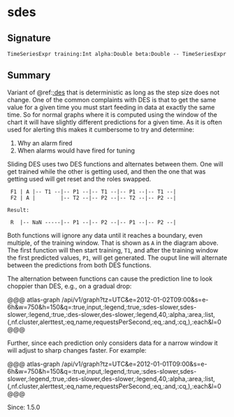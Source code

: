 # sdes

## Signature

`TimeSeriesExpr training:Int alpha:Double beta:Double -- TimeSeriesExpr`

## Summary

Variant of @ref:[:des](des.md) that is deterministic as long as the step size does not
change. One of the common complaints with DES is that to get the same value for a given
time you must start feeding in data at exactly the same time. So for normal graphs
where it is computed using the window of the chart it will have slightly different
predictions for a given time. As it is often used for alerting this makes it
cumbersome to try and determine:

1. Why an alarm fired
2. When alarms would have fired for tuning

Sliding DES uses two DES functions and alternates between them. One will get trained
while the other is getting used, and then the one that was getting used will get reset and
the roles swapped.

```
 F1 | A |-- T1 --|-- P1 --|-- T1 --|-- P1 --|-- T1 --|
 F2 | A |        |-- T2 --|-- P2 --|-- T2 --|-- P2 --|

Result:

 R  |-- NaN -----|-- P1 --|-- P2 --|-- P1 --|-- P2 --|
```

Both functions will ignore any data until it reaches a boundary, even multiple, of the
training window. That is shown as `A` in the diagram above. The first function will
then start training, `T1`, and after the training window the first predicted values, `P1`,
will get generated. The ouput line will alternate between the predictions from both
DES functions.

The alternation between functions can cause the prediction line to look choppier than
DES, e.g., on a gradual drop:

@@@ atlas-graph
/api/v1/graph?tz=UTC&e=2012-01-02T09:00&s=e-6h&w=750&h=150&q=:true,input,:legend,:true,:sdes-slower,sdes-slower,:legend,:true,:des-slower,des-slower,:legend,40,:alpha,:area,:list,(,nf.cluster,alerttest,:eq,name,requestsPerSecond,:eq,:and,:cq,),:each&l=0
@@@

Further, since each prediction only considers data for a narrow window it will adjust to
sharp changes faster. For example:

@@@ atlas-graph
/api/v1/graph?tz=UTC&e=2012-01-01T09:00&s=e-6h&w=750&h=150&q=:true,input,:legend,:true,:sdes-slower,sdes-slower,:legend,:true,:des-slower,des-slower,:legend,40,:alpha,:area,:list,(,nf.cluster,alerttest,:eq,name,requestsPerSecond,:eq,:and,:cq,),:each&l=0
@@@

Since: 1.5.0